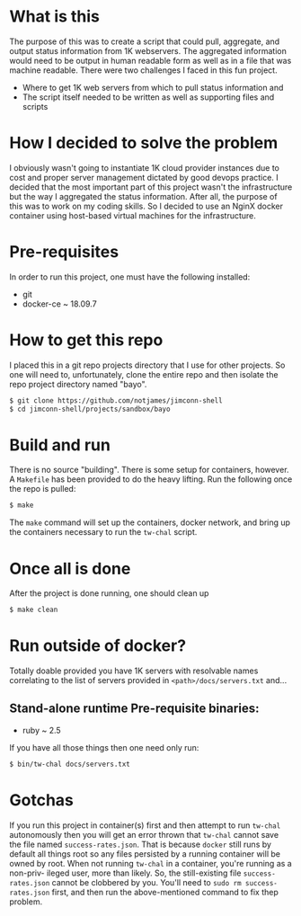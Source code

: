 # What is this
The purpose of this was to create a script that could pull, aggregate, and output
status information from 1K webservers. The aggregated information would need to
be output in human readable form as well as in a file that was machine readable.
There were two challenges I faced in this fun project.

  * Where to get 1K web servers from which to pull status information and
  * The script itself needed to be written as well as supporting files and scripts

# How I decided to solve the problem
I obviously wasn't going to instantiate 1K cloud provider instances due to cost and
proper server management dictated by good devops practice. I decided that
the most important part of this project wasn't the infrastructure but the
way I aggregated the status information. After all, the purpose of this was
to work on my coding skills. So I decided to use an NginX docker container
using host-based virtual machines for the infrastructure.

# Pre-requisites
In order to run this project, one must have the following installed:

  * git
  * docker-ce ~ 18.09.7

# How to get this repo
I placed this in a git repo projects directory that I use for other projects.
So one will need to, unfortunately, clone the entire repo and then isolate the
repo project directory named "bayo".

```sh
$ git clone https://github.com/notjames/jimconn-shell
$ cd jimconn-shell/projects/sandbox/bayo
```

# Build and run
There is no source "building". There is some setup for containers, however. A
`Makefile` has been provided to do the heavy lifting. Run the following once
the repo is pulled:

```sh
$ make
```

The `make` command will set up the containers, docker network, and bring up the
containers necessary to run the `tw-chal` script.

# Once all is done
After the project is done running, one should clean up

```sh
$ make clean
```

# Run outside of docker?
Totally doable provided you have 1K servers with resolvable names correlating
to the list of servers provided in `<path>/docs/servers.txt` and...

## Stand-alone runtime Pre-requisite binaries:

  * ruby ~ 2.5

If you have all those things then one need only run:

```sh
$ bin/tw-chal docs/servers.txt
```

# Gotchas
If you run this project in container(s) first and then attempt to run `tw-chal`
autonomously then you will get an error thrown that `tw-chal` cannot save the
file named `success-rates.json`. That is because `docker` still runs by default
all things root so any files persisted by a running container will be owned by
root. When not running `tw-chal` in a container, you're running as a non-priv-
ileged user, more than likely. So, the still-existing file `success-rates.json`
cannot be clobbered by you. You'll need to `sudo rm success-rates.json` first,
and then run the above-mentioned command to fix thep problem.
